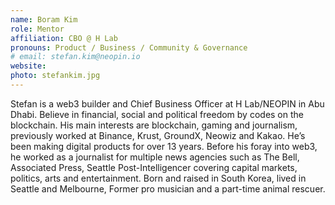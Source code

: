 ```yaml
---
name: Boram Kim
role: Mentor
affiliation: CBO @ H Lab
pronouns: Product / Business / Community & Governance
# email: stefan.kim@neopin.io
website: 
photo: stefankim.jpg
---
```


Stefan is a web3 builder and Chief Business Officer at H Lab/NEOPIN in Abu Dhabi. Believe in financial, social and political freedom by codes on the blockchain. His main interests are blockchain, gaming and journalism, previously worked at Binance, Krust, GroundX, Neowiz and Kakao. He’s been making digital products for over 13 years. Before his foray into web3, he worked as a journalist for multiple news agencies such as The Bell, Associated Press, Seattle Post-Intelligencer covering capital markets, politics, arts and entertainment. Born and raised in South Korea, lived in Seattle and Melbourne, Former pro musician and a part-time animal rescuer.
